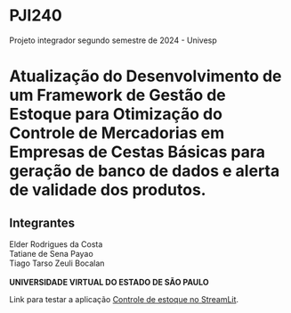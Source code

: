 # PJI240
Projeto integrador segundo semestre de 2024 - Univesp

# Atualização do Desenvolvimento de um Framework de Gestão de Estoque para Otimização do Controle de Mercadorias em Empresas de Cestas Básicas para geração de banco de dados e alerta de validade dos produtos.

## Integrantes
Elder Rodrigues da Costa <br>
Tatiane de Sena Payao <br>
Tiago Tarso Zeuli Bocalan <br> <br>
**UNIVERSIDADE VIRTUAL DO ESTADO DE SÃO PAULO**

<p>Link para testar a aplicação <a href="https://pji240-4xpfbv99wgofqhxvafmkf8.streamlit.app/" target="_blank" rel="noopener noreferrer">Controle de estoque no StreamLit</a>.</p>
